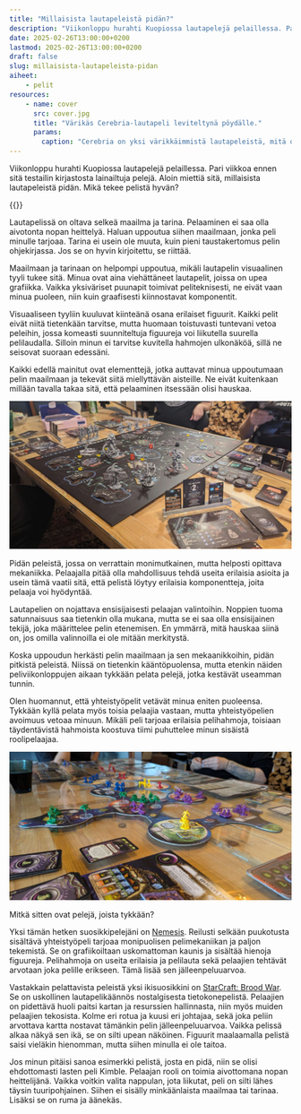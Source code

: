 ```yaml
---
title: "Millaisista lautapeleistä pidän?"
description: "Viikonloppu hurahti Kuopiossa lautapelejä pelaillessa. Pari viikkoa ennen sitä testailin kirjastosta lainailtuja pelejä. Aloin miettiä sitä, millaisista lautapeleistä pidän. Mikä tekee pelistä hyvän?"
date: 2025-02-26T13:00:00+0200
lastmod: 2025-02-26T13:00:00+0200
draft: false
slug: millaisista-lautapeleista-pidan
aiheet:
    - pelit
resources:
    - name: cover
      src: cover.jpg
      title: "Värikäs Cerebria-lautapeli leviteltynä pöydälle."
      params:
        caption: "Cerebria on yksi värikkäimmistä lautapeleistä, mitä olen nähnyt."
---
```

Viikonloppu hurahti Kuopiossa lautapelejä pelaillessa. Pari viikkoa ennen sitä testailin kirjastosta lainailtuja pelejä. Aloin miettiä sitä, millaisista lautapeleistä pidän. Mikä tekee pelistä hyvän?

<!--more-->

{{<cover>}}

Lautapelissä on oltava selkeä maailma ja tarina. Pelaaminen ei saa olla aivotonta nopan heittelyä. Haluan uppoutua siihen maailmaan, jonka peli minulle tarjoaa. Tarina ei usein ole muuta, kuin pieni taustakertomus pelin ohjekirjassa. Jos se on hyvin kirjoitettu, se riittää.

Maailmaan ja tarinaan on helpompi uppoutua, mikäli lautapelin visuaalinen tyyli tukee sitä. Minua ovat aina viehättäneet lautapelit, joissa on upea grafiikka. Vaikka yksiväriset puunapit toimivat peliteknisesti, ne eivät vaan minua puoleen, niin kuin graafisesti kiinnostavat komponentit.

Visuaaliseen tyyliin kuuluvat kiinteänä osana erilaiset figuurit. Kaikki pelit eivät niitä tietenkään tarvitse, mutta huomaan toistuvasti tuntevani vetoa peleihin, jossa komeasti suunniteltuja figuureja voi liikutella suurella pelilaudalla. Silloin minun ei tarvitse kuvitella hahmojen ulkonäköä, sillä ne seisovat suoraan edessäni.

Kaikki edellä mainitut ovat elementtejä, jotka auttavat minua uppoutumaan pelin maailmaan ja tekevät siitä miellyttävän aisteille. Ne eivät kuitenkaan millään tavalla takaa sitä, että pelaaminen itsessään olisi hauskaa.

![Nemesis-lautapeli käynnissä](nemesis.jpg "Nemesis yhdistää yhteistyöpelin ja selkään puukottamisen. Sen grafiikat menevät taiteesta ja monimutkainen, mutta nopeasti opittava mekaniikka tarjoaa pelaajille monenlaisia mahdollisuuksia.")

Pidän peleistä, jossa on verrattain monimutkainen, mutta helposti opittava mekaniikka. Pelaajalla pitää olla mahdollisuus tehdä useita erilaisia asioita ja usein tämä vaatii sitä, että pelistä löytyy erilaisia komponentteja, joita pelaaja voi hyödyntää.

Lautapelien on nojattava ensisijaisesti pelaajan valintoihin. Noppien tuoma satunnaisuus saa tietenkin olla mukana, mutta se ei saa olla ensisijainen tekijä, joka määrittelee pelin etenemisen. En ymmärrä, mitä hauskaa siinä on, jos omilla valinnoilla ei ole mitään merkitystä.

Koska uppoudun herkästi pelin maailmaan ja sen mekaanikkoihin, pidän pitkistä peleistä. Niissä on tietenkin kääntöpuolensa, mutta etenkin näiden peliviikonloppujen aikaan tykkään pelata pelejä, jotka kestävät useamman tunnin.

Olen huomannut, että yhteistyöpelit vetävät minua eniten puoleensa. Tykkään kyllä pelata myös toisia pelaajia vastaan, mutta yhteistyöpelien avoimuus vetoaa minuun. Mikäli peli tarjoaa erilaisia pelihahmoja, toisiaan täydentävistä hahmoista koostuva tiimi puhuttelee minun sisäistä roolipelaajaa.

![Starcraft-lautapeli käynnissä](starcraft.jpg "StarCraft: Brood War on yksi suosikkipeleistäni kautta aikojen. Pisimmät pelit ovat kestäneet yli kahdeksan tuntia.")

Mitkä sitten ovat pelejä, joista tykkään?

Yksi tämän hetken suosikkipelejäni on [Nemesis](https://boardgamegeek.com/boardgame/167355/nemesis). Reilusti selkään puukotusta sisältävä yhteistyöpeli tarjoaa monipuolisen pelimekaniikan ja paljon tekemistä. Se on grafiikoiltaan uskomattoman kaunis ja sisältää hienoja figuureja. Pelihahmoja on useita erilaisia ja pelilauta sekä pelaajien tehtävät arvotaan joka pelille erikseen. Tämä lisää sen jälleenpeluuarvoa.

Vastakkain pelattavista peleistä yksi ikisuosikkini on [StarCraft: Brood War](https://boardgamegeek.com/boardgame/38796/starcraft-the-board-game-brood-war-expansion). Se on uskollinen lautapelikäännös nostalgisesta tietokonepelistä. Pelaajien on pidettävä huoli paitsi kartan ja resurssien hallinnasta, niin myös muiden pelaajien tekosista. Kolme eri rotua ja kuusi eri johtajaa, sekä joka peliin arvottava kartta nostavat tämänkin pelin jälleenpeluuarvoa. Vaikka pelissä alkaa näkyä sen ikä, se on silti upean näköinen. Figuurit maalaamalla pelistä saisi vieläkin hienomman, mutta siihen minulla ei ole taitoa.

Jos minun pitäisi sanoa esimerkki pelistä, josta en pidä, niin se olisi ehdottomasti lasten peli Kimble. Pelaajan rooli on toimia aivottomana nopan heittelijänä. Vaikka voitkin valita nappulan, jota liikutat, peli on silti lähes täysin tuuripohjainen. Siihen ei sisälly minkäänlaista maailmaa tai tarinaa. Lisäksi se on ruma ja äänekäs. 

